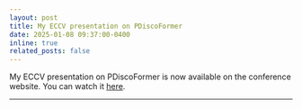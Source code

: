 ```yaml
---
layout: post
title: My ECCV presentation on PDiscoFormer
date: 2025-01-08 09:37:00-0400
inline: true
related_posts: false
---
```


My ECCV presentation on PDiscoFormer is now available on the conference website. You can watch it [here](https://eccv.ecva.net/virtual/2024/oral/125).

---
